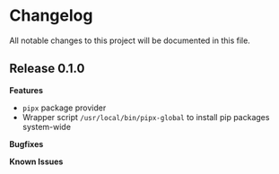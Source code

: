 # Changelog

All notable changes to this project will be documented in this file.

## Release 0.1.0

**Features**

 * `pipx` package provider
 * Wrapper script `/usr/local/bin/pipx-global` to install pip packages system-wide

**Bugfixes**

**Known Issues**
